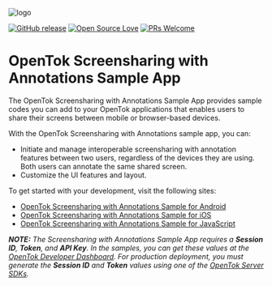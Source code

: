 ![logo](./tokbox-logo.png)

[![GitHub release](https://img.shields.io/github/release/qubyte/rubidium.svg)]()
[![Open Source Love](https://badges.frapsoft.com/os/mit/mit.svg?v=102)](./LICENSE)
[![PRs Welcome](https://img.shields.io/badge/PRs-welcome-brightgreen.svg)](http://makeapullrequest.com)



# OpenTok Screensharing with Annotations Sample App<br/>

The OpenTok Screensharing with Annotations Sample App provides sample codes you can add to your OpenTok applications that enables users to share their screens between mobile or browser-based devices.

With the OpenTok Screensharing with Annotations sample app, you can:

- Initiate and manage interoperable screensharing with annotation features between two users, regardless of the devices they are using. Both users can annotate the same shared screen.
- Customize the UI features and layout.

To get started with your development, visit the following sites:

- [OpenTok Screensharing with Annotations Sample for Android](./android)
- [OpenTok Screensharing with Annotations Sample for iOS](./ios)
- [OpenTok Screensharing with Annotations Sample for JavaScript](./JS)

_**NOTE:** The Screensharing with Annotations Sample App requires a **Session ID**, **Token**, and **API Key**. In the samples, you can get these values at the [OpenTok Developer Dashboard](https://dashboard.tokbox.com/). For production deployment, you must generate the **Session ID** and **Token** values using one of the [OpenTok Server SDKs](https://tokbox.com/developer/sdks/server/)._
